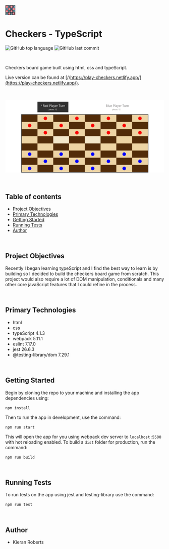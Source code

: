 ![play-checkers logo](/favicon-32x32.png?raw=true "play-checkers logo")
# Checkers - TypeScript
![GitHub top language](https://img.shields.io/github/languages/top/kieran6roberts/Checkers-typeScript)
![GitHub last commit](https://img.shields.io/github/last-commit/kieran6roberts/Checkers-typeScript)

<br />

Checkers board game built using html, css and typeScript. 

Live version can be found at [//https://play-checkers.netlify.app/](https://play-checkers.netlify.app/).

<br />

![play-checkers](/public/play-checkers-full.webp?raw=true "play-checkers desktop version")

<br />

## Table of contents
* [Project Objectives](#project-objectives)
* [Primary Technologies](#primary-technologies)
* [Getting Started](#getting-started)
* [Running Tests](#running-tests)
* [Author](#author)

<br />

## Project Objectives

Recently I began learning typeScript and I find the best way to learn is by building so I decided to build the checkers board game from scratch. This project would also require a lot of DOM manipulation, conditionals and many other core javaScript features that I could refine in the process.

<br />

## Primary Technologies

* html
* css
* typeScript 4.1.3
* webpack 5.11.1
* eslint 7.17.0
* jest 26.6.3
* @testing-library/dom 7.29.1

<br />

## Getting Started

Begin by cloning the repo to your machine and installing the app dependencies using:
```
npm install
```
Then to run the app in development, use the command:
```
npm run start
```
This will open the app for you using webpack dev server to `localhost:5500` with hot reloading enabled. To build a `dist` folder for production, run the command:
```
npm run build
```

<br />

## Running Tests

To run tests on the app using jest and testing-library use the command:
```
npm run test
```

<br />

## Author

* Kieran Roberts
